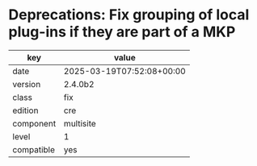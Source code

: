[//]: # (werk v2)
# Deprecations: Fix grouping of local plug-ins if they are part of a MKP

key        | value
---------- | ---
date       | 2025-03-19T07:52:08+00:00
version    | 2.4.0b2
class      | fix
edition    | cre
component  | multisite
level      | 1
compatible | yes


